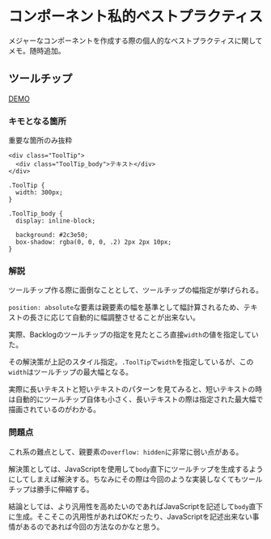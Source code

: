 # コンポーネント私的ベストプラクティス

メジャーなコンポーネントを作成する際の個人的なベストプラクティスに関してメモ。随時追加。


## ツールチップ

[DEMO](./demo/tool-tip/index.html)

### キモとなる箇所

重要な箇所のみ抜粋

```
<div class="ToolTip">
  <div class="ToolTip_body">テキスト</div>
</div>
```

```
.ToolTip {
  width: 300px;
}

.ToolTip_body {
  display: inline-block;

  background: #2c3e50;
  box-shadow: rgba(0, 0, 0, .2) 2px 2px 10px;
}
```

### 解説

ツールチップ作る際に面倒なこととして、ツールチップの幅指定が挙げられる。

`position: absolute`な要素は親要素の幅を基準として幅計算されるため、テキストの長さに応じて自動的に幅調整させることが出来ない。

実際、Backlogのツールチップの指定を見たところ直接`width`の値を指定していた。

その解決策が上記のスタイル指定。`.ToolTip`で`width`を指定しているが、この`width`はツールチップの最大幅となる。

実際に長いテキストと短いテキストのパターンを見てみると、短いテキストの時は自動的にツールチップ自体も小さく、長いテキストの際は指定された最大幅で描画されているのがわかる。

### 問題点

これ系の難点として、親要素の`overflow: hidden`に非常に弱い点がある。

解決策としては、JavaScriptを使用して`body`直下にツールチップを生成するようにしてしまえば解決する。ちなみにその際は今回のような実装しなくてもツールチップは勝手に伸縮する。

結論としては、より汎用性を高めたいのであればJavaScriptを記述して`body`直下に生成。そこそこの汎用性があればOKだったり、JavaScriptを記述出来ない事情があるのであれば今回の方法なのかなと思う。
